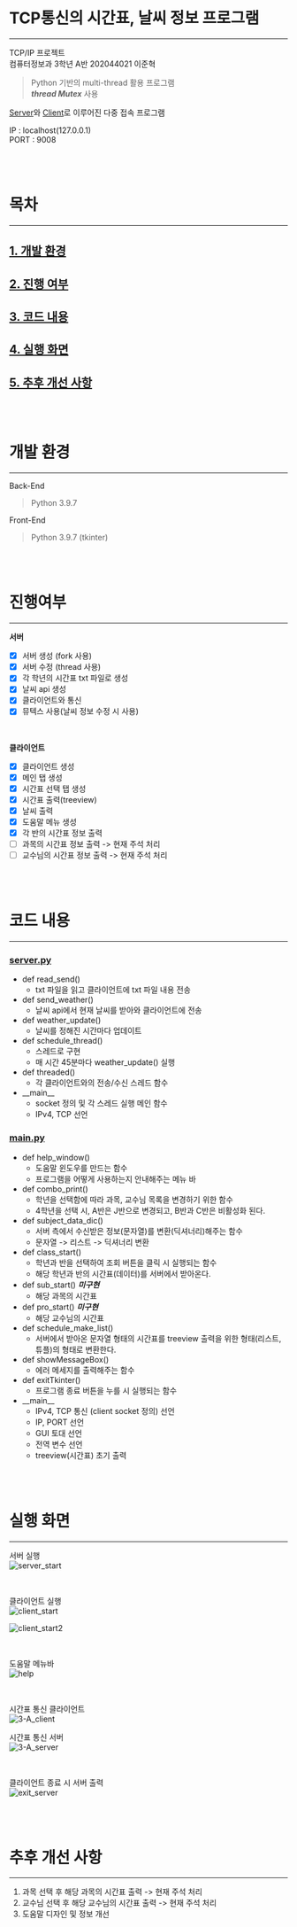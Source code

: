 # **TCP통신의 시간표, 날씨 정보 프로그램**
<hr>

TCP/IP 프로젝트  
컴퓨터정보과 3학년 A반 202044021 이준혁  

> Python 기반의 multi-thread 활용 프로그램  
> ___**thread Mutex**___ 사용

[Server](https://github.com/wnsgur9137/tcp_class_schedule/blob/master/server.py)와 [Client](https://github.com/wnsgur9137/tcp_class_schedule/blob/master/main.py)로 이루어진 다중 접속 프로그램

IP : localhost(127.0.0.1)  
PORT : 9008  

<br>
<br>

# **목차**
<hr>

## [1. 개발 환경](#개발-환경)  
## [2. 진행 여부](#진행-여부)  
## [3. 코드 내용](#코드-내용)  
## [4. 실행 화면](#실행-화면)
## [5. 추후 개선 사항](#추후-개선-사항)

<br>
<br>

# **개발 환경**
<hr>

Back-End
> Python 3.9.7

Front-End
> Python 3.9.7 (tkinter)

<br>
<br>

# **진행여부**
<hr>

**서버**
- [x] 서버 생성 (fork 사용)
- [x] 서버 수정 (thread 사용)
- [x] 각 학년의 시간표 txt 파일로 생성
- [x] 날씨 api 생성
- [x] 클라이언트와 통신
- [x] 뮤텍스 사용(날씨 정보 수정 시 사용)

<br>

**클라이언트**
- [x] 클라이언트 생성
- [x] 메인 탭 생성
- [x] 시간표 선택 탭 생성
- [x] 시간표 출력(treeview)
- [x] 날씨 출력
- [x] 도움말 메뉴 생성
- [x] 각 반의 시간표 정보 출력
- [ ] 과목의 시간표 정보 출력 -> 현재 주석 처리
- [ ] 교수님의 시간표 정보 출력 -> 현재 주석 처리

<br>
<br>

# **코드 내용**
<hr>

### [**server.py**](https://github.com/wnsgur9137/tcp_class_schedule/blob/master/server.py)  
 
- def read_send()
  - txt 파일을 읽고 클라이언트에 txt 파일 내용 전송
- def send_weather()
  - 날씨 api에서 현재 날씨를 받아와 클라이언트에 전송
- def weather_update()
  - 날씨를 정해진 시간마다 업데이트
- def schedule_thread()
  - 스레드로 구현 
  - 매 시간 45분마다 weather_update() 실행
- def threaded()
  - 각 클라이언트와의 전송/수신 스레드 함수
- \_\_main__
  - socket 정의 및 각 스레드 실행 메인 함수
  - IPv4, TCP 선언

### [**main.py**](https://github.com/wnsgur9137/tcp_class_schedule/blob/master/main.py)  
 
- def help_window()
  - 도움말 윈도우를 만드는 함수
  - 프로그램을 어떻게 사용하는지 안내해주는 메뉴 바
- def combo_print()
  - 학년을 선택함에 따라 과목, 교수님 목록을 변경하기 위한 함수
  - 4학년을 선택 시, A반은 J반으로 변경되고, B반과 C반은 비활성화 된다.
- def subject_data_dic()
  - 서버 측에서 수신받은 정보(문자열)를 변환(딕셔너리)해주는 함수
  - 문자열 -> 리스트 -> 딕셔너리 변환
- def class_start()
  - 학년과 반을 선택하여 조회 버튼을 클릭 시 실행되는 함수
  - 해당 학년과 반의 시간표(데이터)를 서버에서 받아온다.
- def sub_start() ***미구현*** 
  - 해당 과목의 시간표
- def pro_start() ***미구현***
  - 해당 교수님의 시간표
- def schedule_make_list()
  - 서버에서 받아온 문자열 형태의 시간표를 treeview 출력을 위한 형태(리스트, 튜플)의 형태로 변환한다.
- def showMessageBox()
  - 에러 메세지를 출력해주는 함수
- def exitTkinter()
  - 프로그램 종료 버튼을 누를 시 실행되는 함수
- \_\_main__
  - IPv4, TCP 통신 (client socket 정의) 선언
  - IP, PORT 선언
  - GUI 토대 선언
  - 전역 변수 선언
  - treeview(시간표) 초기 출력


<br>
<br>

# **실행 화면**
<hr>

서버 실행  
![server_start](./readmeImage/server_start.gif)

[//]: # (![server_start]&#40;./readmeImage/server_start.png&#41;)

<br>

클라이언트 실행  
![client_start](./readmeImage/client_start.gif)

[//]: # (![client_start]&#40;./readmeImage/client_start.png&#41;)
![client_start2](./readmeImage/client_start2.png)

<br>

도움말 메뉴바  
![help](./readmeImage/help.gif)  

[//]: # (![help_menubar]&#40;./readmeImage/help_menubar.png&#41;)

[//]: # (![help]&#40;./readmeImage/help.png&#41;)

<br>

시간표 통신 클라이언트  
![3-A_client](./readmeImage/3-A.gif)  

시간표 통신 서버  
![3-A_server](./readmeImage/3-A_server.png)

<br>

클라이언트 종료 시 서버 출력  
![exit_server](./readmeImage/exit_server.png)


<br>
<br>

# **추후 개선 사항**
<hr>

1. 과목 선택 후 해당 과목의 시간표 출력 -> 현재 주석 처리
2. 교수님 선택 후 해당 교수님의 시간표 출력 -> 현재 주석 처리
3. 도움말 디자인 및 정보 개선
